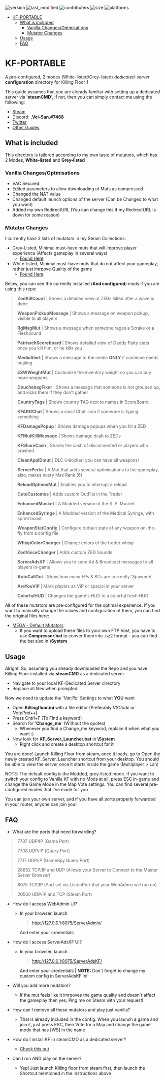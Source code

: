 ![version](https://img.shields.io/badge/Version-4.5-yellow?style=flat-square) ![last_modified](https://img.shields.io/github/last-commit/vel-san/kf-portable/master?style=flat-square) ![contributers](https://img.shields.io/github/contributors/vel-san/kf-portable?style=flat-square) ![size](https://img.shields.io/github/repo-size/vel-san/kf-portable?color=violet&style=flat-square) ![platforms](https://img.shields.io/badge/Platforms-Windows-blue?style=flat-square)

- [KF-PORTABLE](#kf-portable)
  - [What is included](#what-is-included)
    - [Vanilla Changes/Optmisations](#vanilla-changesoptmisations)
    - [Mutator Changes](#mutator-changes)
  - [Usage](#usage)
  - [FAQ](#faq)

# KF-PORTABLE

A pre-configured, 2 modes (White-listed/Grey-listed) *dedicated-server* **configuration** directory for Killing Floor 1

This guide assumes that you are already familiar with setting up a dedicated server via '**steamCMD**', if not, then you can simply contact me using the following:

- [Steam](https://steamcommunity.com/id/Vel-San/)
- Discord: **.Vel-San.#7468**
- [Twitter](https://twitter.com/Vel__San)
- [Other Guides](https://steamcommunity.com/id/Vel-San/myworkshopfiles/?section=guides&appid=1250)

## What is included

This directory is tailored according to my own taste of mutators, which has 2 Modes, **White-listed** and **Grey-listed**

### Vanilla Changes/Optmisations

- VAC Secured
- Edited parameters to allow downloading of Muts as compressed
- Changed the NAT value
- Changed default launch options of the server (Can be Changed to what you want)
- Added my own RedirectURL (You can change this if my RedirectURL is down for some reason)

### Mutator Changes

I currently have 2 lists of mutators in my Steam Collections:

- Grey-Listed, Minimal must-have muts that will improve player experience (Affects gameplay in several ways)
  - [Found Here](https://steamcommunity.com/sharedfiles/filedetails/?id=1913521033)
- White-listed, Minimal must-have muts that do not affect your gameplay, rather just imrpove Quality of the game
  - [Found Here](https://steamcommunity.com/sharedfiles/filedetails/?id=1490172785)

Below, you can see the currently installed (**And configured**) mods if you are using this repo:

>**ZedKillCount** | Shows a detailed view of ZEDs killed after a wave is done
>
>**WeaponPickupMessage** | Shows a message on weapon pickup, visible to all players
>
>**RgMsgMut** | Shows a message when someone rages a Scrake or a Fleshpound
>
>**PatriarchScoreboard** | Shows detailed view of Daddy Patty stats once you kill him, or he kills you
>
>**MedicAlert** | Shows a message to the medic **ONLY** if someone needs healing
>
>**ESWWeightMut** | Customize the inventory weight so you can buy more weapons
>
>**DouchebagFixer** | Shows a message that someone is not grouped up, and kicks them if they don't gather
>
>**CountryTags** | Shows country TAG next to names in ScoreBoard
>
>**KFARGChat** | Shows a small Chat-icon if someone is typing something
>
>**KFDamagePopup** | Shows damage popups when you hit a ZED
>
>**KFMutKillMessage** | Shows damage dealt to ZEDs
>
>**KFShareCash** | Shares the cash of disconnected or players who crashed
>
>**CleanAppIDmut** | DLC Unlocker; you can have all weapons!
>
>**ServerPerks** | A Mut that adds several optimisations to the gameplay, also, makes every Max Rank (6)
>
>**ReloadOptionsMut** | Enables you to interrupt a reload
>
>**CuteCustomes** | Adds custom OutFits in the Trader
>
>**EnhancedMusket** | A Modded version of the S. P. Musket
>
>**EnhancedSyringe** | A Modded version of the Medical Syringe, with sprint boost
>
>**WeaponStatConfig** | Configure default stats of any weapon on-the-fly from a config file
>
>**WhispColorChanger** | Change colors of the trader whisp
>
>**ZedVoiceChanger** | Adds custom ZED Sounds
>
>**ServerAdsKF** | Allows you to send Ad & Broadcast messages to all players in-game
>
>**AutoCallOut** | Show how many FPs & SCs are currently 'Spawned'
>
>**AreYouVIP** | Mark players as ViP or special in your server
>
>**ColorfulHUD** | Changes the game's HUD to a colorful fresh HUD

All of these mutators are pre-configured for the optimal experience. If you want to manually change the values and configuration of them, you can find the original files here:

- [MEGA - Default Mutators](https://mega.nz/folder/YDoEmKiC#s6FGAtgh40-TvB4bHsLaMQ)
  - If you want to upload these files to your own FTP host, you have to use **Compresser.bat** to conver them into .uz2 format - you can find the bat also in **\System**

## Usage

Alright. So, assuming you already downloaded the Repo and you have Killing Floor installed via **steamCMD** as a dedicated server.

- Navigate to your local KF-Dedicated Server directory
- Replace all files when prompted

Now we need to update the '*Vanilla*' Settings to what **YOU** want

- Open **Killingfloor.ini** with a file editor (Preferably *VSCode* or *NotePad++*)
- Press Cntrl+F (To Find a keyword)
- Search for '**Change_me**' (Without the quotes)
  - Whenever you find a Change_me keyword, replace it when what you want :)
- Now look for **KF_Server_Launcher.bat** in **\System**
  - Right click and create a desktop shortcut for it

You are done! Launch Killing Floor from steam, once it loads, go to Open the newly created KF_Server_Launcher shortcut from your desktop. You should be able to view the server once it starts inside the game (Multiplayer > Lan)

NOTE: The default config is the Modded, grey-listed mode. If you want to switch your config to Vanilla KF with no Mods at all, press ESC in-game and change the Game Mode in the Map Vote settings. You can find several pre-configured modes that i've made for you

You can join your own server, and if you have all ports properly forwarded in your router, anyone can join you!

## FAQ

- What are the ports that need forwarding?

>7707 UDP/IP (Game Port)
>
>7708 UDP/IP (Query Port)
>
>7717 UDP/IP (GameSpy Query Port)
>
>28852 TCP/IP and UDP (Allows your Server to Connect to the Master Server Browser)
>
>8075 TCP/IP (Port set via ListenPort that your WebAdmin will run on)
>
>20560 UDP/IP and TCP (Steam Port)

- How do I access WebAdmin UI?
  - In your browser, launch
    ><http://127.0.0.1:8075/ServerAdmin/>

    And enter your credentials

- How do I access ServerAdsKF UI?
  - In your browser, launch
    ><http://127.0.0.1:8075/ServerAdsKF/>

    And enter your credentials | **NOTE:** Don't forget to change my custom config in ServerAdsKF.ini!

- Will you add more mutators?
  - If the mut feels like it imrpoves the game quality and doesn't affect the gameplay then yes; Ping me on Steam with your request!

- How can I remove all these mutators and play just vanilla?
  - That is already included in the config. When you launch a game and join it, just press ESC, then Vote for a Map and change the game mode that has [WS] in the name

- How do I install KF in steamCMD as a dedicated server?
  - [Check this out](https://wiki.tripwireinteractive.com/index.php/Dedicated_Server_%28KillingFloor%29)

- Can I run AND play on the server?
  - Yep! Just launch Killing floor from steam first, then launch the Shortcut mentioned in the instructions above
